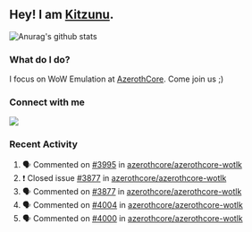 ## Hey! I am [Kitzunu](https://Github.com/Kitzunu).

![Anurag's github stats](https://github-readme-stats.kitzunu.vercel.app/api?username=Kitzunu&show_icons=true)

### What do I do?

I focus on WoW Emulation at [AzerothCore](https://Github.com/AzerothCore). Come join us ;)

### Connect with me
[![](https://img.shields.io/badge/AzerothCore%20Discord-Connect%20with%20me!-green)](https://discord.com/invite/gkt4y2x)

### Recent Activity

<!--START_SECTION:activity-->
1. 🗣 Commented on [#3995](https://github.com/azerothcore/azerothcore-wotlk/issues/3995) in [azerothcore/azerothcore-wotlk](https://github.com/azerothcore/azerothcore-wotlk)
2. ❗️ Closed issue [#3877](https://github.com/azerothcore/azerothcore-wotlk/issues/3877) in [azerothcore/azerothcore-wotlk](https://github.com/azerothcore/azerothcore-wotlk)
3. 🗣 Commented on [#3877](https://github.com/azerothcore/azerothcore-wotlk/issues/3877) in [azerothcore/azerothcore-wotlk](https://github.com/azerothcore/azerothcore-wotlk)
4. 🗣 Commented on [#4004](https://github.com/azerothcore/azerothcore-wotlk/issues/4004) in [azerothcore/azerothcore-wotlk](https://github.com/azerothcore/azerothcore-wotlk)
5. 🗣 Commented on [#4000](https://github.com/azerothcore/azerothcore-wotlk/issues/4000) in [azerothcore/azerothcore-wotlk](https://github.com/azerothcore/azerothcore-wotlk)
<!--END_SECTION:activity-->
